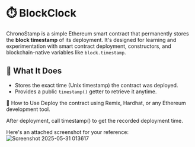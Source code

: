 # ⏱️ BlockClock

ChronoStamp is a simple Ethereum smart contract that permanently stores the **block timestamp** of its deployment. It's designed for learning and experimentation with smart contract deployment, constructors, and blockchain-native variables like `block.timestamp`.

## 🧠 What It Does

- Stores the exact time (Unix timestamp) the contract was deployed.
- Provides a public `timestamp()` getter to retrieve it anytime.

🚀 How to Use
Deploy the contract using Remix, Hardhat, or any Ethereum development tool.

After deployment, call timestamp() to get the recorded deployment time.

Here's an attached screenshot for your reference: 
![Screenshot 2025-05-31 013617](https://github.com/user-attachments/assets/bf80ee37-31ac-41d5-8cdb-8ecf1a31023b)
